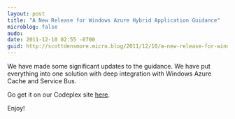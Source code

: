 ```yaml
---
layout: post
title: "A New Release for Windows Azure Hybrid Application Guidance"
microblog: false
audo:
date: 2011-12-10 02:55 -0700
guid: http://scottdensmore.micro.blog/2011/12/10/a-new-release-for-windows-azure-hybrid-application-guidance.html
---
```


We have made some significant updates to the guidance. We have put everything into one solution with deep integration with Windows Azure Cache and Service Bus.

Go get it on our Codeplex site [here](http://wag.codeplex.com/releases/view/74838).

Enjoy!